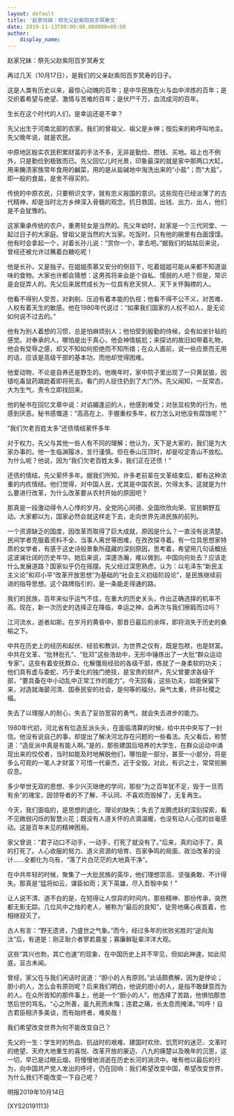 ```yaml
---
layout: default
title: '赵家兄妹：祭先父赵紫阳百岁冥寿文'
date: 2019-11-13T00:00:00.000000+08:00
author:
    display_name: 
---
```


赵家兄妹：祭先父赵紫阳百岁冥寿文

再过几天（10月17日），是我们的父亲赵紫阳百岁冥寿的日子。

这是人类有历史以来，最惊心动魄的百年；是中华民族在火与血中淬炼的百年；是交织着希望与绝望、激情与苦难的百年；是伏尸千万，血流成河的百年。

生长在这个时代的人们，是幸运还是不幸？

先父出生于河南北部的农家。我们的曾祖父、祖父是乡绅；按后来的称呼叫地主。先父晚年说，就是农民。

中原地区殷实农民积累财富的手法不多，无非是勤俭、攒钱、买地。祖上也不例外，只是勤俭到极致而已。先父回忆儿时光景，印象最深的就是家中那两口大缸，用来醃渍家族常年食用的鹹菜，用的是从盐碱地中淘洗出来的“小盐”；而“大盐”，即一般的食盐，是舍不得买的。

传统的中原农民，只要稍识文字，就有忠义报国的意识。这些现在已经淡薄了的古代精神，却是当时北方乡绅深入骨髓的观念。抗日救国，出钱、出力、出人，他们是不会犹豫的。

这家秉承传统的农户，重男轻女是当然的。先父年幼时，赵家是一个三代同堂、一起过日子的大家庭。曾祖父是当然的大当家。吃饭时，只有他的碗里有白面馍馍。他有时会拿起一个，对着长孙儿说：“赏你一个，拿去吧。”据我们的姑姑后来说，曾经还被允许过蘸着白糖吃呢！

他是长孙，又是独子。在姐姐羨慕又安分的侧目下，吃着姐姐可能从来都不知道滋味的食物。大家也许都会猜想：这男孩将来会是个自私、懦弱的人吧？但是，常识是会捉弄人的。先父后来居然成长为一位具有悲天悯人、天下关怀胸襟的人。

他看不得别人受苦，对剥削、压迫有着本能的仇视；他看不得不公不义，对苦难、人权有着天生的敏感。他在1980年代说过：“如果我们国家的人权不如人，是无论如何说不过去的。”

他有为别人着想的习惯，总是怕麻烦别人；他怕受到殷勤的侍候，会有如坐针毡的感觉。对奉承的人，哪怕是出于真心，他会神情尴尬；来探访的故旧如带着礼物，他会有受辱之感，却又不知如何拒绝而不知所措；在众人面前，说一些应景而无用的话，应该是高级干部的基本功，而他却觉得困难。

他爱动物，不论是自养还是野生的。他晚年时，家中院子里出现了一只黄鼠狼，因错吃毒鼠药踉跄着即将死去。看门的人捉住扔到了大门外。先父闻知，一反常态，大为生气，责令立即找回来。

他的秘书在回忆文章中说：对谄媚逢迎的人，他感到难受；对张显权势的行为，他感到厌恶。秘书感慨道：“高高在上、手握重权多年，权力怎么对他没有腐蚀呢？”

“我们欠老百姓太多”还债情结萦怀多年

对于权力，先父与其他一些人有不同的理解；他认为，天下是大家的，我们是为大家办事的。他一生临渊履冰，言行谨慎。但在泰山压顶时，却是咬定青山不放松。为什么呢？他说，因为“我们欠老百姓太多，我们正在还债！”

还债的情结，先父萦怀多年。据我们所知，许多老前辈在文革结束后，都有这种浓重的内疚情结。他们觉得，对中国人民，尤其是中国农民，欠得太多。这就是为什么要进行改革，为什么改革要从农村开始的原因吧？

那真是一段激动得令人心悸的岁月。全党同心同德、全国欣欣向荣、官民朝野互动。大家都以为，国家必然会就这样走下去，走向世界先进民族的前列。

一个资源缺乏的国度，因改革而取得了巨大成就，原因是什么？一直没有说清楚。民间学者克服着资料不全、当事人离世等困难，在孜孜探寻着。有一位具思想家特质的女学者，有感于这史诗般景象所蕴藏的深刻原因，思考着，希望用几句话概括这波澜壮阔的历史年华。她后来说，深邃浩瀚，难以做到。中国向何处去？应该走什么发展道路？国家似乎仍在摇摆。先父经过深思熟虑，认为：以毛泽东“新民主主义论”和邓小平“改革开放思想”为基础的“社会主义初级阶段论”，是民族继续前进的指导思想。这个路牌指引的，是一条能走得通的路。

我们的民族，百年来似乎运气不佳，在重大的历史关头，作出正确选择的机率不高。现在，新一次历史的选择正在降临，幸运之神，会再次与我们擦肩而过吗？

江河流水，逝者如斯。在岁月的黄昏中，那昔日最后的余晖，即将消失于历史的桑榆之下。

中共在历史上的经历和起伏、经验和教训，为世界之仅有，既是包袱，也是财富。中共在文革、“批林批孔”、“批邓”这些浩劫中，无形中锤炼出了一大批“群众运动专家”。这些有着安抚群众、化解僵局经验的各级干部，练就了一身柔软的功夫；他们具有虚与委蛇、巧于柔化的独门绝技，是宝贵的财产。先父曾要求各级干部，“要具备在中小动乱中正常工作的能力”。今天回看，这些功夫，如能保留下来，对造就海晏河清、国泰民安的社会，是何等的福分。戾气太重，终非社稷之福。

失去了以理服人的耐心，失去了妥协宽容的勇气，就会失去进步的能力。

1980年代初，河北省有位造反派头头，在面临清算的时候，给中共中央写了一封信。他没有说自己的事，却提出了解决河北存在问题的一些看法。先父看后，称赞道：“造反派中真是有能人啊。”是的，那些建国后培养的大学生，在群众运动中涌现出来的佼佼者，当时如能及时地解脱他们，哪怕是一部分，甚至一小部分，将是多么可观的一笔人才财富？可惜一代豪杰，近于全毁。对此，有识之士，常常扼腕叹息。

多少举世无双的思想、多少兴灭继绝的学问，那些“为之百年犹不足，毁于一旦而有余”的瑰宝，因领导者的不了解、不认同、不喜欢而毁掉了，无复再生。

今天，我们面临的，是思想的退化、理论的缺失；失去了龙腾虎跃的深刻探索，看不见微弱闪烁的智慧火花；既没有人道关怀的点滴温暖，也没有动人心弦的丝毫感动。这是百年未见的精神困局。

家父曾说：“君子动口不动手，一动手，打死了就没有了。”后来，真的动手了，真的打死了。人心收服的努力、道义资源的培育、百家争鸣的局面、政治改革的设计……全都化为乌有，“落了片白茫茫的大地真干净”。

在中共年轻的时候，聚集了一大批民族的英华，他们理想崇高、坚强勇敢、不计得失。那真是“猛将如云，谋臣如雨；天下英雄，尽入吾彀中矣！”

让人说不清、道不白的是，在短得让人惊异的时间内，那些精神、那份传承，突然都无影无踪。几位风中之烛的老人，被称为“最后的良知”，徒劳地痛心疾首着，也相继寂灭了。

古人有言：“野无遗贤，乃盛世之气象。”而今，经过多年的优败劣胜的“逆向淘汰”后，有道是：刚正耿介者寥若晨星；寡廉鲜耻辈洋洋大观。

这些“其兴也勃，其亡也速”的现象，在中国历史上并不罕见，但如此神速，如此彻底，亘古未闻。

曾经，家父在与我们闲话时说道：“胆小的人有原则。”此话颇费解，因为是悖论；胆小的人，怎么会有原则呢？后来我们明白，他说的胆小的人，是指不敢肆意而为的人。在众所皆知的那件事上，他是一个“胆小的人”，他选择了苦路，他惧怕那悠悠后世的骂名。“心之所善，虽九死而未悔；违君之痛，长太息而掩涕。”呜呼！自古君臣相济多美谈，而有始终者，难矣哉！

我们希望改变世界为何不能改变自己？

先父的一生：学生时的热血、抗战时的艰难、建国时欢欣、饥荒时的迷茫、文革时的绝望、天府大地重生的喜悦、改革开放的豪迈、八九的痛楚以及晚年的沉思，这一切，早已是过眼云烟，将慢慢地消逝在历史长河的淌流中。唯有他以最后的行为，向中国共产党人发出的呼吁，仍在回响：我们希望改变中国，希望改变世界，为什么我们不能改变一下自己呢？

明报2019年10月14日

(XYS20191113)

